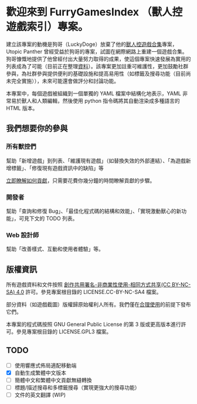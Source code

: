 # 歡迎來到 FurryGamesIndex （獸人控遊戲索引）專案。

建立該專案的動機是狗哥（LuckyDoge）放棄了他的[獸人控遊戲合集](https://doge.im/recommend/kemono-games.html)專案，Utopic Panther 曾經受益於狗哥的專案，試圖在網際網路上重建一個遊戲合集。狗哥慷慨地提供了他曾經付出大量努力取得的成果，使這個專案快速發展為實用的列表成為了可能（目前正在整理[資料](https://furrygamesindex.github.io/staging-from-luckydoge.txt)）。該專案更加註重可維護性，更加鼓勵社群參與，為社群參與提供便利的基礎設施和提高易用性（如標籤及搜尋功能（目前尚未完全實施）），未來可能還會做評分和討論功能。

本專案中，每個遊戲被組織到一個單獨的 YAML 檔案中結構化地表示，YAML 非常易於獸人和人類編輯，然後使用 python 指令碼將其自動渲染成多種語言的 HTML 版本。

## 我們想要你的參與

### 所有獸控們

幫助「新增遊戲」到列表、「維護現有遊戲」（如替換失效的外部連結）、「為遊戲新增標籤」、「修復現有遊戲資訊中的缺陷」等

[立即瞭解如何貢獻](https://github.com/FurryGamesIndex/games/blob/master/doc/Contribute.zh-tw.md)，只需要花費你幾分鐘的時間瞭解貢獻的步驟。

### 開發者

幫助「查詢和修復 Bug」、「最佳化程式碼的結構和效能」、「實現激動獸心的新功能」，可見下文的 TODO 列表。

### Web 設計師

幫助「改善樣式、互動和使用者體驗」等。

## 版權資訊

所有遊戲資料和文件按照 [創作共用署名-非商業性使用-相同方式共享(CC BY-NC-SA) 4.0](https://creativecommons.org/licenses/by-nc-sa/4.0/) 許可。參見專案根目錄的 LICENSE.CC-BY-NC-SA4 檔案。

部分資料（如遊戲截圖）版權歸原始權利人所有。我們僅在[合理使用](https://en.wikipedia.org/wiki/Fair_use)的前提下發布它們。

本專案的程式碼按照 GNU General Public License 的第 3 版或更高版本進行許可。參見專案根目錄的 LICENSE.GPL3 檔案。

## TODO

- [ ] 使用響應式佈局適配移動端
- [x] 自動生成繁體中文版本
- [ ] 簡體中文和繁體中文貢獻無縫轉換
- [ ] 標題/描述搜尋和多標籤搜尋（實現更強大的搜尋功能）
- [ ] 文件的英文翻譯 (WIP)
